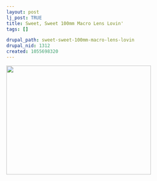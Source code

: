 ```yaml
--- 
layout: post
lj_post: TRUE
title: Sweet, Sweet 100mm Macro Lens Lovin'
tags: []

drupal_path: sweet-sweet-100mm-macro-lens-lovin
drupal_nid: 1312
created: 1055698320
---
```

<img src="/files/lj-photos/fly.jpg" width=380 height=285 alt="" align="bottom">
